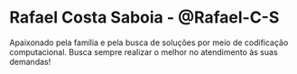 # Rafael Costa Saboia - @Rafael-C-S
Apaixonado pela família e pela busca de soluções por meio de codificação computacional. Busca sempre realizar o melhor no atendimento às suas demandas! 

